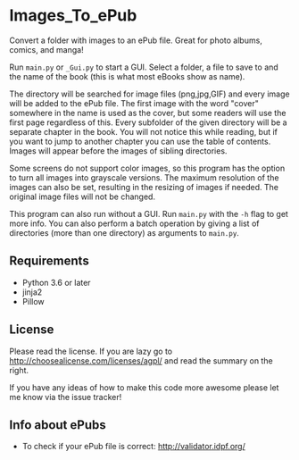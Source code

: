 Images_To_ePub
==============

Convert a folder with images to an ePub file. Great for photo albums, comics, and manga!

Run <code>main.py</code> or <code>_Gui.py</code> to start a GUI. Select a folder, a file to save to and the name of the book (this is what most eBooks show as name).

The directory will be searched for image files (png,jpg,GIF) and every image will be added to the ePub file.
The first image with the word "cover" somewhere in the name is used as the cover, but some readers will use the first page regardless of this.
Every subfolder of the given directory will be a separate chapter in the book.
You will not notice this while reading, but if you want to jump to another chapter you can use the table of contents. Images will appear before the images of sibling directories.

Some screens do not support color images, so this program has the option to turn all images into grayscale versions.
The maximum resolution of the images can also be set, resulting in the resizing of images if needed.
The original image files will not be changed.

This program can also run without a GUI. Run <code>main.py</code> with the <code>-h</code> flag to get more info.
You can also perform a batch operation by giving a list of directories (more than one directory) as arguments to <code>main.py</code>.

Requirements
------------

* Python 3.6 or later
* jinja2
* Pillow

License
-------

Please read the license. If you are lazy go to http://choosealicense.com/licenses/agpl/ and read the summary on the right.

If you have any ideas of how to make this code more awesome please let me know via the issue tracker!

Info about ePubs
----------------

* To check if your ePub file is correct: http://validator.idpf.org/
